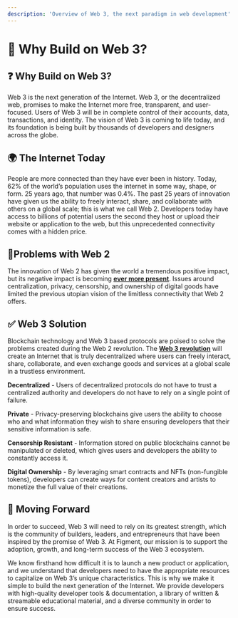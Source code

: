 ```yaml
---
description: 'Overview of Web 3, the next paradigm in web development'
---
```


# 🚀 Why Build on Web 3?

## ❓ Why Build on Web 3?

Web 3 is the next generation of the Internet. Web 3, or the decentralized web, promises to make the Internet more free, transparent, and user-focused. Users of Web 3 will be in complete control of their accounts, data, transactions, and identity. The vision of Web 3 is coming to life today, and its foundation is being built by thousands of developers and designers across the globe.   


## 🌍 The Internet Today

People are more connected than they have ever been in history. Today, 62% of the world’s population uses the internet in some way, shape, or form. 25 years ago, that number was 0.4%. The past 25 years of innovation have given us the ability to freely interact, share, and collaborate with others on a global scale; this is what we call Web 2. Developers today have access to billions of potential users the second they host or upload their website or application to the web, but this unprecedented connectivity comes with a hidden price.   


## 🛑Problems with Web 2

The innovation of Web 2 has given the world a tremendous positive impact, but its negative impact is becoming [**ever more present**](https://medium.com/@essentia1/web-2-0-is-broken-its-time-for-a-new-paradigm-shift-2a4b1fc2ff60). Issues around centralization, privacy, censorship, and ownership of digital goods have limited the previous utopian vision of the limitless connectivity that Web 2 offers.   


## ✅ Web 3 Solution

Blockchain technology and Web 3 based protocols are poised to solve the problems created during the Web 2 revolution. The [**Web 3 revolution**](https://blog.coinbase.com/understanding-web-3-a-user-controlled-internet-a39c21cf83f3) will create an Internet that is truly decentralized where users can freely interact, share, collaborate, and even exchange goods and services at a global scale in a trustless environment.   


**Decentralized** - Users of decentralized protocols do not have to trust a centralized authority and developers do not have to rely on a single point of failure.   


**Private** - Privacy-preserving blockchains give users the ability to choose who and what information they wish to share ensuring developers that their sensitive information is safe.  


**Censorship Resistant** - Information stored on public blockchains cannot be manipulated or deleted, which gives users and developers the ability to constantly access it.  


**Digital Ownership** - By leveraging smart contracts and NFTs \(non-fungible tokens\), developers can create ways for content creators and artists to monetize the full value of their creations.  


## 🚆 Moving Forward

In order to succeed, Web 3 will need to rely on its greatest strength, which is the community of builders, leaders, and entrepreneurs that have been inspired by the promise of Web 3. At Figment, our mission is to support the adoption, growth, and long-term success of the Web 3 ecosystem.   


We know firsthand how difficult it is to launch a new product or application, and we understand that developers need to have the appropriate resources to capitalize on Web 3’s unique characteristics. This is why we make it simple to build the next generation of the Internet. We provide developers with high-quality developer tools & documentation, a library of written & streamable educational material, and a diverse community in order to ensure success.

